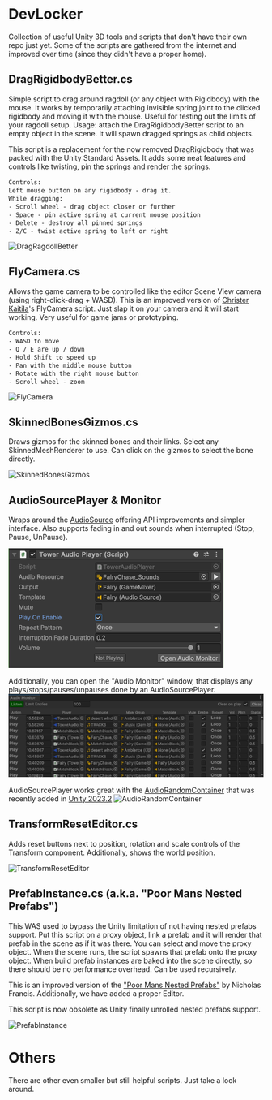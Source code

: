 # DevLocker

Collection of useful Unity 3D tools and scripts that don't have their own repo just yet. Some of the scripts are gathered from the internet and improved over time (since they didn't have a proper home).

## DragRigidbodyBetter.cs
Simple script to drag around ragdoll (or any object with Rigidbody) with the mouse.
It works by temporarily attaching invisible spring joint to the clicked rigidbody and moving it with the mouse.
Useful for testing out the limits of your ragdoll setup.
Usage: attach the DragRigidbodyBetter script to an empty object in the scene. It will spawn dragged springs as child objects.

This script is a replacement for the now removed DragRigidbody that was packed with the Unity Standard Assets.
It adds some neat features and controls like twisting, pin the springs and render the springs.
```
Controls: 
Left mouse button on any rigidbody - drag it.
While dragging:
- Scroll wheel - drag object closer or further
- Space - pin active spring at current mouse position
- Delete - destroy all pinned springs
- Z/C - twist active spring to left or right
```
![DragRagdollBetter](Docs/Screenshots/DragRagdollBetterShot.png)

## FlyCamera.cs
Allows the game camera to be controlled like the editor Scene View camera (using right-click-drag + WASD). This is an improved version of [Christer Kaitila](https://gist.github.com/McFunkypants/5a9dad582461cb8d9de3)'s FlyCamera script. Just slap it on your camera and it will start working.
Very useful for game jams or prototyping.
```
Controls: 
- WASD to move
- Q / E are up / down
- Hold Shift to speed up
- Pan with the middle mouse button
- Rotate with the right mouse button
- Scroll wheel - zoom
```
![FlyCamera](Docs/Screenshots/FlyCameraShot.png)

## SkinnedBonesGizmos.cs
Draws gizmos for the skinned bones and their links. Select any SkinnedMeshRenderer to use. Can click on the gizmos to select the bone directly.

![SkinnedBonesGizmos](Docs/Screenshots/SkinnedBonesGizmosShot.png)

## AudioSourcePlayer & Monitor
Wraps around the [AudioSource](https://docs.unity3d.com/ScriptReference/AudioSource.html) offering API improvements and simpler interface.
Also supports fading in and out sounds when interrupted (Stop, Pause, UnPause).

![AudioSourcePlayer](Docs/Screenshots/AudioSourcePlayerShot.png)

Additionally, you can open the "Audio Monitor" window, that displays any plays/stops/pauses/unpauses done by an AudioSourcePlayer.
![AudioMonitor](Docs/Screenshots/AudioMonitorShot.png)


AudioSourcePlayer works great with the [AudioRandomContainer](https://docs.unity3d.com/2023.2/Documentation/Manual/AudioRandomContainer.html) that was recently added in [Unity 2023.2](https://blog.unity.com/engine-platform/2023-2-tech-stream-now-available)
![AudioRandomContainer](https://blog-api.unity.com/sites/default/files/2023-11/Audio%20Random%20Container%20Window.png)

## TransformResetEditor.cs
Adds reset buttons next to position, rotation and scale controls of the Transform component. Additionally, shows the world position.

![TransformResetEditor](Docs/Screenshots/TransformResetEditorShot.png)

## PrefabInstance.cs (a.k.a. "Poor Mans Nested Prefabs")
This WAS used to bypass the Unity limitation of not having nested prefabs support.
Put this script on a proxy object, link a prefab and it will render that prefab in the scene as if it was there.
You can select and move the proxy object. When the scene runs, the script spawns that prefab onto the proxy object.
When build prefab instances are baked into the scene directly, so there should be no performance overhead.
Can be used recursively.
 
This is an improved version of the ["Poor Mans Nested Prefabs"](http://framebunker.com/blog/poor-mans-nested-prefabs) by Nicholas Francis.
Additionally, we have added a proper Editor.

This script is now obsolete as Unity finally unrolled nested prefabs support.

![PrefabInstance](Docs/Screenshots/PrefabInstanceShot.png)

# Others
There are other even smaller but still helpful scripts. Just take a look around.
